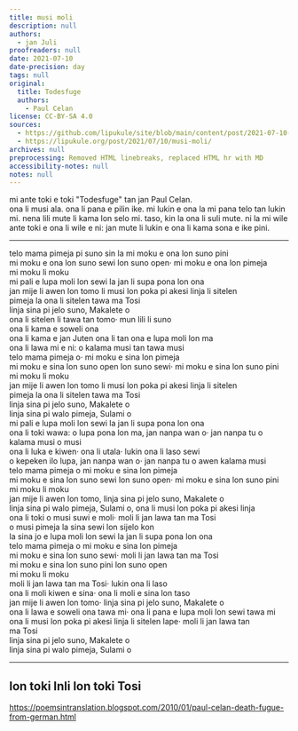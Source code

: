 ```yaml
---
title: musi moli
description: null
authors:
  - jan Juli
proofreaders: null
date: 2021-07-10
date-precision: day
tags: null
original:
  title: Todesfuge
  authors:
    - Paul Celan
license: CC-BY-SA 4.0
sources:
  - https://github.com/lipukule/site/blob/main/content/post/2021-07-10-musi_moli.md
  - https://lipukule.org/post/2021/07/10/musi-moli/
archives: null
preprocessing: Removed HTML linebreaks, replaced HTML hr with MD
accessibility-notes: null
notes: null
---
```


mi ante toki e toki "Todesfuge" tan jan Paul Celan.  
ona li musi ala. ona li pana e pilin ike. mi lukin e ona la mi pana telo tan lukin mi. nena lili mute li kama lon selo mi. taso, kin la ona li suli mute. ni la mi wile ante toki e ona li wile e ni: jan mute li lukin e ona li kama sona e ike pini.

***  

telo mama pimeja pi suno sin la mi moku e ona lon suno pini  
mi moku e ona lon suno sewi lon suno open· mi moku e ona lon pimeja  
mi moku li moku  
mi pali e lupa moli lon sewi la jan li supa pona lon ona  
jan mije li awen lon tomo li musi lon poka pi akesi linja li sitelen  
pimeja la ona li sitelen tawa ma Tosi  
linja sina pi jelo suno, Makalete o  
ona li sitelen li tawa tan tomo· mun lili li suno  
ona li kama e soweli ona  
ona li kama e jan Juten ona li tan ona e lupa moli lon ma  
ona li lawa mi e ni: o kalama musi tan tawa musi  
telo mama pimeja o· mi moku e sina lon pimeja  
mi moku e sina lon suno open lon suno sewi· mi moku e sina lon suno pini  
mi moku li moku  
jan mije li awen lon tomo li musi lon poka pi akesi linja li sitelen  
pimeja la ona li sitelen tawa ma Tosi  
linja sina pi jelo suno, Makalete o  
linja sina pi walo pimeja, Sulami o  
mi pali e lupa moli lon sewi la jan li supa pona lon ona  
ona li toki wawa: o lupa pona lon ma, jan nanpa wan o· jan nanpa tu o kalama musi o musi  
ona li luka e kiwen· ona li utala· lukin ona li laso sewi  
o kepeken ilo lupa, jan nanpa wan o· jan nanpa tu o awen kalama musi  
telo mama pimeja o mi moku e sina lon pimeja  
mi moku e sina lon suno sewi lon suno open· mi moku e sina lon suno pini  
mi moku li moku  
jan mije li awen lon tomo, linja sina pi jelo suno, Makalete o  
linja sina pi walo pimeja, Sulami o, ona li musi lon poka pi akesi linja  
ona li toki o musi suwi e moli· moli li jan lawa tan ma Tosi  
o musi pimeja la sina sewi lon sijelo kon  
la sina jo e lupa moli lon sewi la jan li supa pona lon ona  
telo mama pimeja o mi moku e sina lon pimeja  
mi moku e sina lon suno sewi· moli li jan lawa tan ma Tosi  
mi moku e sina lon suno pini lon suno open  
mi moku li moku  
moli li jan lawa tan ma Tosi· lukin ona li laso  
ona li moli kiwen e sina· ona li moli e sina lon taso  
jan mije li awen lon tomo· linja sina pi jelo suno, Makalete o  
ona li lawa e soweli ona tawa mi· ona li pana e lupa moli lon sewi tawa mi  
ona li musi lon poka pi akesi linja li sitelen lape· moli li jan lawa tan  
ma Tosi  
linja sina pi jelo suno, Makalete o  
linja sina pi walo pimeja, Sulami o

***

## lon toki Inli lon toki Tosi
https://poemsintranslation.blogspot.com/2010/01/paul-celan-death-fugue-from-german.html